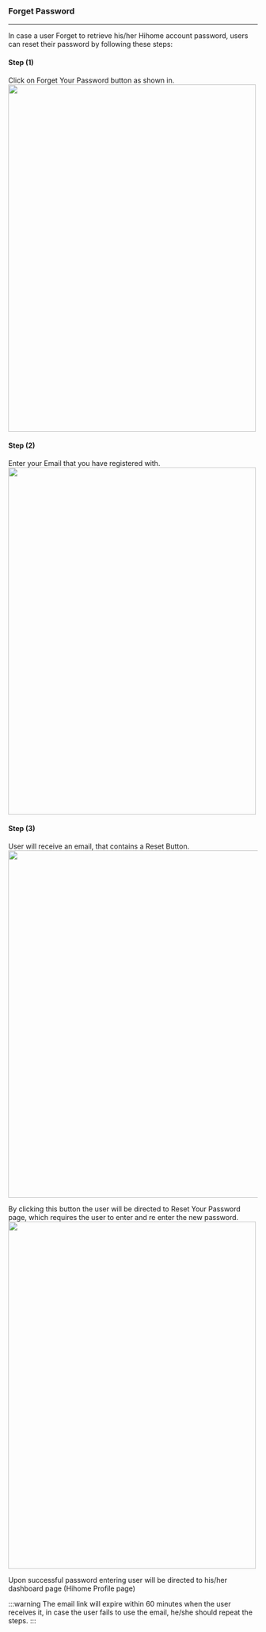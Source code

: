### Forget Password

---

In case a user Forget to retrieve his/her Hihome account password, users can reset their password by following these steps:

<h4><strong>Step (1)</strong></h4>

Click on Forget Your Password button as shown in.
<img height="700px" width="500px" src="/images/signupandlogin/01-forget-password.png"></img>

<h4><strong>Step (2)</strong></h4>

Enter your Email that you have registered with.
<img height="700px" width="500px" src="/images/signupandlogin/02-forget-password.png"></img>

<h4><strong>Step (3)</strong></h4>

User will receive an email, that contains a Reset Button.
<img height="700px" width="700px" src="/images/signupandlogin/03-forget-password.png"></img>

By clicking this button the user will be directed to Reset Your Password page, which requires the user to enter and re enter the new password.
<img height="700px" width="500px" src="/images/signupandlogin/04-forget-password.png"></img>

Upon successful password entering user will be directed to his/her dashboard page (Hihome Profile page)

:::warning
The email link will expire within 60 minutes when the user receives it, in case the user fails to use the email, he/she should repeat the steps.
:::
